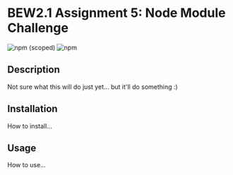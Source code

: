 # BEW2.1 Assignment 5: Node Module Challenge

![npm (scoped)](https://img.shields.io/npm/v/@shah-a/node-module-challenge?style=for-the-badge)
![npm](https://img.shields.io/npm/dt/@shah-a/node-module-challenge?style=for-the-badge)

## Description

Not sure what this will do just yet... but it'll do something :)

## Installation

How to install...

## Usage

How to use...
